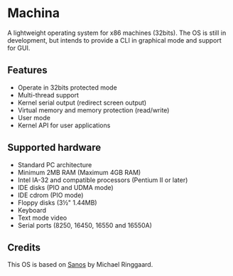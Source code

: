 Machina
=======

A lightweight operating system for x86 machines (32bits). The OS is still in development,
but intends to provide a CLI in graphical mode and support for GUI.


Features
----------------

- Operate in 32bits protected mode
- Multi-thread support
- Kernel serial output (redirect screen output)
- Virtual memory and memory protection (read/write)
- User mode
- Kernel API for user applications


Supported hardware
------------------

 - Standard PC architecture
 - Minimum 2MB RAM (Maximum 4GB RAM)
 - Intel IA-32 and compatible processors (Pentium II or later)
 - IDE disks (PIO and UDMA mode)
 - IDE cdrom (PIO mode)
 - Floppy disks (3½" 1.44MB)
 - Keyboard
 - Text mode video
 - Serial ports (8250, 16450, 16550 and 16550A)


Credits
-------

This OS is based on [Sanos](http://www.jbox.dk) by Michael Ringgaard.
